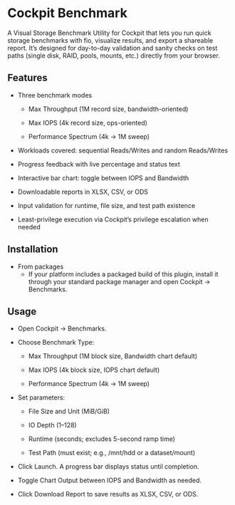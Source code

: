 # Cockpit Benchmark

A Visual Storage Benchmark Utility for Cockpit that lets you run quick storage benchmarks with fio, visualize results, and export a shareable report. It’s designed for day-to-day validation and sanity checks on test paths (single disk, RAID, pools, mounts, etc.) directly from your browser.

## Features

* Three benchmark modes

  * Max Throughput (1M record size, bandwidth-oriented)

  * Max IOPS (4k record size, ops-oriented)

  * Performance Spectrum (4k → 1M sweep)

* Workloads covered: sequential Reads/Writes and random Reads/Writes

* Progress feedback with live percentage and status text

* Interactive bar chart: toggle between IOPS and Bandwidth

* Downloadable reports in XLSX, CSV, or ODS

* Input validation for runtime, file size, and test path existence

* Least-privilege execution via Cockpit’s privilege escalation when needed

## Installation

* From packages
  * If your platform includes a packaged build of this plugin, install it through your standard package manager and open Cockpit → Benchmarks.


## Usage

* Open Cockpit → Benchmarks.

* Choose Benchmark Type:

  * Max Throughput (1M block size, Bandwidth chart default)

  * Max IOPS (4k block size, IOPS chart default)

  * Performance Spectrum (4k → 1M sweep)

* Set parameters:

  * File Size and Unit (MiB/GiB)

  * IO Depth (1–128)

  * Runtime (seconds; excludes 5-second ramp time)

  * Test Path (must exist; e.g., /mnt/hdd or a dataset/mount)

* Click Launch. A progress bar displays status until completion.

* Toggle Chart Output between IOPS and Bandwidth as needed.

* Click Download Report to save results as XLSX, CSV, or ODS.